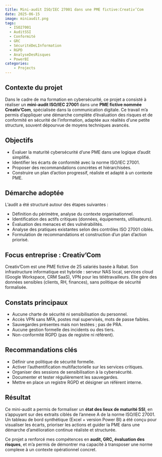 ```yaml
---
title: Mini-audit ISO/IEC 27001 dans une PME fictive:Creativ’Com
date: 2025-06-15
image: miniaudit.png
tags: 
  - ISO27001
  - AuditSSI
  - Conformité
  - GRC
  - SécuritéDeLInformation
  - RGPD
  - AnalyseDesRisques
  - PowerBI
categories:
    - Projects
---
```

## Contexte du projet

Dans le cadre de ma formation en cybersécurité, ce projet a consisté à réaliser un **mini-audit ISO/IEC 27001** dans une **PME fictive nommée Creativ’Com**, spécialisée dans la communication digitale. Ce travail m’a permis d’appliquer une démarche complète d’évaluation des risques et de conformité en sécurité de l’information, adaptée aux réalités d’une petite structure, souvent dépourvue de moyens techniques avancés.

## Objectifs

- Évaluer la maturité cybersécurité d’une PME dans une logique d’audit simplifié.
- Identifier les écarts de conformité avec la norme ISO/IEC 27001.
- Proposer des recommandations concrètes et hiérarchisées.
- Construire un plan d’action progressif, réaliste et adapté à un contexte PME.

## Démarche adoptée

L’audit a été structuré autour des étapes suivantes :

- Définition du périmètre, analyse du contexte organisationnel.
- Identification des actifs critiques (données, équipements, utilisateurs).
- Évaluation des menaces et des vulnérabilités.
- Analyse des pratiques existantes selon des contrôles ISO 27001 ciblés.
- Formulation de recommandations et construction d’un plan d’action priorisé.

## Focus entreprise : Creativ’Com

Creativ’Com est une PME fictive de 25 salariés basée à Rabat. Son infrastructure informatique est hybride : serveur NAS local, services cloud (Google Workspace, CRM SaaS), VPN pour les télétravailleurs. Elle gère des données sensibles (clients, RH, finances), sans politique de sécurité formalisée.

## Constats principaux

- Aucune charte de sécurité ni sensibilisation du personnel.
- Accès VPN sans MFA, postes mal supervisés, mots de passe faibles.
- Sauvegardes présentes mais non testées ; pas de PRA.
- Aucune gestion formelle des incidents ou des tiers.
- Non-conformité RGPD (pas de registre ni référent).

## Recommandations clés

- Définir une politique de sécurité formelle.
- Activer l’authentification multifactorielle sur les services critiques.
- Organiser des sessions de sensibilisation à la cybersécurité.
- Documenter et tester régulièrement les sauvegardes.
- Mettre en place un registre RGPD et désigner un référent interne.

## Résultat

Ce mini-audit a permis de formaliser un **état des lieux de maturité SSI**, en s’appuyant sur des extraits ciblés de l’annexe A de la norme ISO/IEC 27001. Un tableau de bord synthétique (Excel + version Power BI) a été conçu pour visualiser les écarts, prioriser les actions et guider la PME dans une démarche d’amélioration continue réaliste et structurée.

Ce projet a renforcé mes compétences en **audit, GRC, évaluation des risques**, et m’a permis de démontrer ma capacité à transposer une norme complexe à un contexte opérationnel concret.

